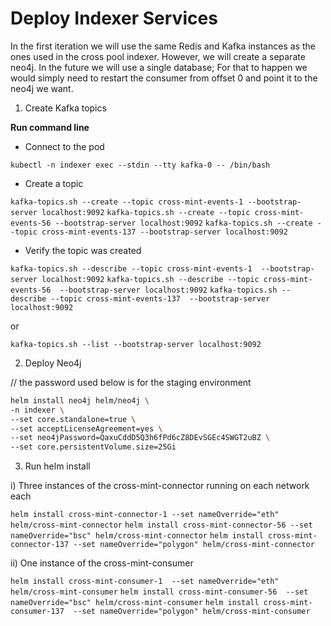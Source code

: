 # Deploy Indexer Services

In the first iteration we will use the same Redis and Kafka instances as the ones used in the cross pool indexer. However, we will create a separate neo4j. In the future we will use a single database; For that to happen we would simply need to restart the consumer from offset 0 and point it to the neo4j we want.

1. Create Kafka topics

**Run command line**

- Connect to the pod

`kubectl -n indexer exec --stdin --tty kafka-0 -- /bin/bash`

- Create a topic

`kafka-topics.sh --create --topic cross-mint-events-1 --bootstrap-server localhost:9092`
`kafka-topics.sh --create --topic cross-mint-events-56 --bootstrap-server localhost:9092`
`kafka-topics.sh --create --topic cross-mint-events-137 --bootstrap-server localhost:9092`

- Verify the topic was created

`kafka-topics.sh --describe --topic cross-mint-events-1  --bootstrap-server localhost:9092`
`kafka-topics.sh --describe --topic cross-mint-events-56  --bootstrap-server localhost:9092`
`kafka-topics.sh --describe --topic cross-mint-events-137  --bootstrap-server localhost:9092`

or

`kafka-topics.sh --list --bootstrap-server localhost:9092`

2. Deploy Neo4j

// the password used below is for the staging environment

```bash
helm install neo4j helm/neo4j \
-n indexer \
--set core.standalone=true \
--set acceptLicenseAgreement=yes \
--set neo4jPassword=QaxuCddD5Q3h6fPd6cZ8DEvSGEc4SWGT2uBZ \
--set core.persistentVolume.size=25Gi
```

3. Run helm install

i) Three instances of the cross-mint-connector running on each network each

`helm install cross-mint-connector-1 --set nameOverride="eth" helm/cross-mint-connector`
`helm install cross-mint-connector-56 --set nameOverride="bsc" helm/cross-mint-connector`
`helm install cross-mint-connector-137 --set nameOverride="polygon" helm/cross-mint-connector`

ii) One instance of the cross-mint-consumer

`helm install cross-mint-consumer-1  --set nameOverride="eth" helm/cross-mint-consumer`
`helm install cross-mint-consumer-56  --set nameOverride="bsc" helm/cross-mint-consumer`
`helm install cross-mint-consumer-137  --set nameOverride="polygon" helm/cross-mint-consumer`
